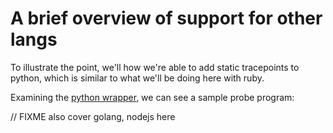 # A brief overview of support for other langs


To illustrate the point, we'll how we're able to add static tracepoints to python, which is similar to what we'll be doing here with ruby.

Examining the [python wrapper](https://github.com/sthima/python-stapsdt), we can see a sample probe program:

// FIXME also cover golang, nodejs here
